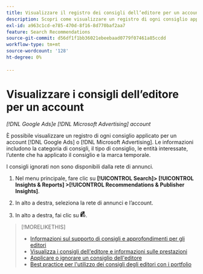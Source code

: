 ```yaml
---
title: Visualizzare il registro dei consigli dell’editore per un account
description: Scopri come visualizzare un registro di ogni consiglio applicato per un account  [!DNL Google Ads] o [!DNL Microsoft Advertising] .
exl-id: a963c1cd-e785-470d-8f16-8d770baf2aa7
feature: Search Recommendations
source-git-commit: d56df1f1bb36021ebeebaad0779f07461a85ccdd
workflow-type: tm+mt
source-wordcount: '128'
ht-degree: 0%

---
```


# Visualizzare i consigli dell’editore per un account

*[!DNL Google Ads]e [!DNL Microsoft Advertising] account*

È possibile visualizzare un registro di ogni consiglio applicato per un account [!DNL Google Ads] o [!DNL Microsoft Advertising]. Le informazioni includono la categoria di consigli, il tipo di consiglio, le entità interessate, l’utente che ha applicato il consiglio e la marca temporale.

I consigli ignorati non sono disponibili dalla rete di annunci.

1. Nel menu principale, fare clic su **[!UICONTROL Search]> [!UICONTROL Insights & Reports] >[!UICONTROL Recommendations & Publisher Insights]**.

1. In alto a destra, seleziona la rete di annunci e l’account.

1. In alto a destra, fai clic su ![Log consigli](/help/search-social-commerce/assets/recommendations-log-view.png "Log consigli").

>[!MORELIKETHIS]
>
>* [Informazioni sul supporto di consigli e approfondimenti per gli editori](recommendation-support.md)
>* [Visualizza i consigli dell&#39;editore e informazioni sulle prestazioni](recommendation-view.md)
>* [Applicare o ignorare un consiglio dell&#39;editore](recommendation-apply-dismiss.md)
>* [Best practice per l&#39;utilizzo dei consigli degli editori con i portfolio](recommendation-best-practices.md)

